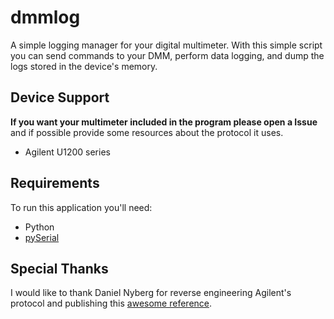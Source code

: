 # dmmlog

A simple logging manager for your digital multimeter. With this simple script you can send commands to your DMM, perform data logging, and dump the logs stored in the device's memory.

## Device Support

**If you want your multimeter included in the program please open a Issue** and if possible provide some resources about the protocol it uses.

  - Agilent U1200 series

## Requirements

To run this application you'll need:

  - Python
  - [pySerial](http://pyserial.sourceforge.net/)

## Special Thanks

I would like to thank Daniel Nyberg for reverse engineering Agilent's protocol and publishing this [awesome reference](http://ufpr.dl.sourceforge.net/project/dmmutils/Protocol%20reference).
